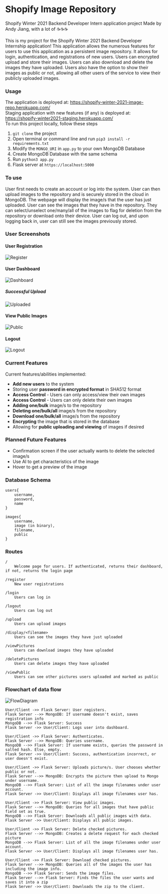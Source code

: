 # Shopify Image Repository

Shopify Winter 2021 Backend Developer Intern application project
Made by Andy Jiang, with a lot of ☕️☕️☕️

This is my project for the Shopify Winter 2021 Backend Developer Internship application!
This application allows the numerous features for users to use this application as a persistent image repository.
It allows for login, authentication, and registrations of new users. Users can encrypted upload and store their images. Users can also download and delete the images they have uploaded. Users also have the option to show their images as public or not, allowing all other users of the service to view their publicly uploaded images.

### Usage

The application is deployed at: https://shopify-winter-2021-image-repo.herokuapp.com/ \
Staging application with new features (if any) is deployed at: https://shopify-winter2021-staging.herokuapp.com/ \
To run this project locally, follow these steps
1. `git clone` the project
2. Open terminal or command line and run `pip3 install -r requirements.txt`
3. Modify the `MONGO_URI` in `app.py` to your own MongoDB Database
4. Create MongoDB Database with the same schema
5. Run `python3 app.py`
6. Flask server at `https://localhost:5000`

### To use

User first needs to create an account or log into the system.
User can then upload images to the repository and is securely stored in the cloud in MongoDB. The webpage will display the image/s that the user has just uploaded.
User can see the images that they have in the repository. They can select/unselect one/many/all of the images to flag for deletion from the repository or download onto their device.
User can log out, and upon logging back in, user can still see the images previously stored.

### User Screenshots

#### User Registration
![Register](https://github.com/AndyJiang99/Shopify-Winter-2021-Image-Repo/blob/master/Images/Register.png)

#### User Dashboard
![Dashboard](https://github.com/AndyJiang99/Shopify-Winter-2021-Image-Repo/blob/master/Images/DashboardView.png)

##### Successful Upload
![Uploaded](https://github.com/AndyJiang99/Shopify-Winter-2021-Image-Repo/blob/master/Images/Uploaded.png)

#### View Public Images
![Public](https://github.com/AndyJiang99/Shopify-Winter-2021-Image-Repo/blob/master/Images/Public.png)

#### Logout
![Logout](https://github.com/AndyJiang99/Shopify-Winter-2021-Image-Repo/blob/master/Images/Logout.png)

### Current Features

Current features/abilities implemented:
 - **Add new users** to the system
 - Storing user **password in encrypted format** in SHA512 format
 - **Access Control** - Users can only access/view their own images
 - **Access Control** - Users can only delete their own images
 - **Adding one/bulk** image/s to the repository
 - **Deleting one/bulk/all** image/s from the repository
 - **Download one/bulk/all** image/s from the repository
 - **Encrypting** the image that is stored in the database
 - Allowing for **public uploading and viewing** of images if desired

### Planned Future Features

 - Confirmation screen if the user actually wants to delete the selected image/s
 - Use AI to get characteristics of the image
 - Hover to get a preview of the image

### Database Schema
```
users{
    username,
    password,
    name
}

images{
    username,
    image (in binary),
    filename,
    public
}
```

### Routes
```
/
    Welcome page for users. If authenticated, returns their dashboard, if not, returns the login page

/register
    New user registrations

/login
    Users can log in

/logout
    Users can log out

/upload
    Users can upload images

/display/<filename>
    Users can see the images they have just uploaded

/viewPictures
    Users can download images they have uploaded

/deletePictures
    Users can delete images they have uploaded

/viewPublic
    Users can see other pictures users uploaded and marked as public
```

### Flowchart of data flow

![FlowDiagram](https://github.com/AndyJiang99/Shopify-Winter-2021-Image-Repo/blob/master/Images/FlowChart.png)

```
User/Client ->> Flask Server: User registers.
Flask Server -->> MongoDB: If username doesn't exist, saves registration info
MongoDB -->> Flask Server: Success
Flask Server ->> User/Client: Logs user into dashboard.

User/Client ->> Flask Server: Authenticates.
Flask Server -->> MongoDB: Queries username.
MongoDB -->> Flask Server: If username exists, queries the password in salted hash. Else, empty.
Flask Server ->> User/Client: Success, authentication incorrect, or user doesn't exist.

User/Client ->> Flask Server: Uploads picture/s. User chooses whether public or not.
Flask Server -->> MongoDB: Encrypts the picture then upload to Mongo under username.
MongoDB -->> Flask Server: List of all the image filenames under user account.
Flask Server ->> User/Client: Displays all image filenames user has.

User/Client ->> Flask Server: View public images.
Flask Server -->> MongoDB: Queries for all images that have public field set as true.
MongoDB -->> Flask Server: Downloads all public images with data.
Flask Server ->> User/Client: Displays all public images.

User/Client ->> Flask Server: Delete checked pictures.
Flask Server -->> MongoDB: Creates a delete request for each checked picture 
MongoDB -->> Flask Server: List of all the image filenames under user account.
Flask Server ->> User/Client: Displays all image filenames user has.

User/Client ->> Flask Server: Download checked pictures.
Flask Server -->> MongoDB: Queries all of the images the user has including the image info.
MongoDB -->> Flask Server: Sends the image files.
Flask Server -->> Flask Server: Finds the files the user wants and saves it into a zip
Flask Server ->> User/Client: Downloads the zip to the client.
```

